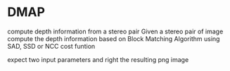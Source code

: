 # DMAP
compute depth information from a stereo pair
Given a stereo pair of image compute the depth information based on Block Matching Algorithm using SAD, SSD or NCC cost funtion

expect two input parameters and right the resulting png image
